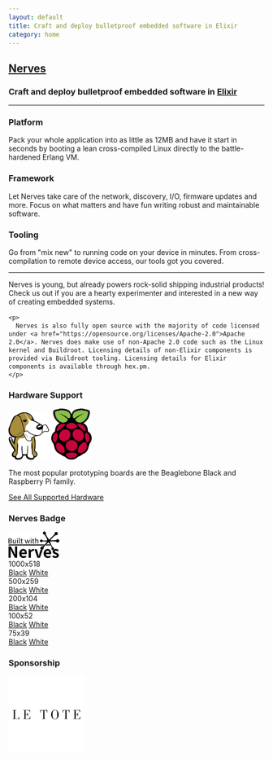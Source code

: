 ```yaml
---
layout: default
title: Craft and deploy bulletproof embedded software in Elixir
category: home
---
```


<div class="text-center">
  <h2><a href="http://nerves-project.org">Nerves</a></h2>
  <h3>Craft and deploy bulletproof embedded software in <a href="http://elixir-lang.org"><b>Elixir</b></a></h3>
</div>

<hr/>

<div class="row">
  <div class="col-md-4">
    <h3>Platform</h3>
    <p class="text-justify">
      Pack your whole application into as little as 12MB and have it start in seconds by booting a lean cross-compiled Linux directly to the battle-hardened Erlang VM.
    </p>
  </div>

  <div class="col-md-4">
    <h3>Framework</h3>
    <p class="text-justify">
      Let Nerves take care of the network, discovery, I/O, firmware updates and more. Focus on what matters and have fun writing robust and maintainable software.
    </p>
  </div>

  <div class="col-md-4">
    <h3>Tooling</h3>
    <p class="text-justify">
      Go from "mix new" to running code on your device in minutes. From cross-compilation to remote device access, our tools got you covered.
    </p>
  </div>
</div>

<hr/>

<div class="row">
  <div class="col-md-12">
    <p>
      Nerves is young, but already powers rock-solid shipping industrial products!  Check us out if you are a hearty experimenter and interested in a new way of creating embedded systems.
    </p>

    <p>
      Nerves is also fully open source with the majority of code licensed under <a href="https://opensource.org/licenses/Apache-2.0">Apache 2.0</a>. Nerves does make use of non-Apache 2.0 code such as the Linux kernel and Buildroot. Licensing details of non-Elixir components is provided via Buildroot tooling. Licensing details for Elixir components is available through hex.pm.
    </p>
  </div>
</div>

<h3>Hardware Support</h3>
<div class="row">
  <div class="col-md-4 text-center">
    <img width="80px" src="/images/beaglebone_icon.jpg"/>
    <img width="80px" src="/images/pi_logo.png"/>
  </div>
  <div class="col-md-8">
    <p>The most popular prototyping boards are the Beaglebone Black and Raspberry Pi family.</p>
    <div class="row text-center">
      <a class="btn btn-info btn-lg" href="https://hexdocs.pm/nerves/targets.html">
        See All Supported Hardware
      </a>
    </div>
  </div>
</div>
<h3>Nerves Badge</h3>
<div class="row">
  <div class="col-md-2 text-center">
    <a href="/images/badge/built-with-nerves-badge.svg"><img width="100px" src="/images/badge/nerves-badge_100x52_black.png"/></a>
  </div>
  <div class="col-md-2 text-center">
    <div>1000x518</div>
    <a href="/images/badge/nerves-badge_1000x518_black.png">Black</a>
    <a href="/images/badge/nerves-badge_1000x518_white.png">White</a>
  </div>
  <div class="col-md-2 text-center">
    <div>500x259</div>
    <a href="/images/badge/nerves-badge_500x259_black.png">Black</a>
    <a href="/images/badge/nerves-badge_500x259_white.png">White</a>
  </div>
  <div class="col-md-2 text-center">
    <div>200x104</div>
    <a href="/images/badge/nerves-badge_200x104_black.png">Black</a>
    <a href="/images/badge/nerves-badge_200x104_white.png">White</a>
  </div>
  <div class="col-md-2 text-center">
    <div>100x52</div>
    <a href="/images/badge/nerves-badge_100x52_black.png">Black</a>
    <a href="/images/badge/nerves-badge_100x52_white.png">White</a>
  </div>
  <div class="col-md-2 text-center">
    <div>75x39</div>
    <a href="/images/badge/nerves-badge_75x39_black.png">Black</a>
    <a href="/images/badge/nerves-badge_75x39_white.png">White</a>
  </div>
</div>
<h3>Sponsorship</h3>
<div class="row">
  <div>
    <a href="https://www.letote.com/careers" target="_blank"><img width="150" height="150" src="/images/sponsorship/letote.png"></a>
  </div>
</div>
